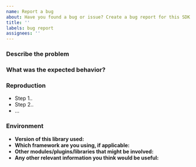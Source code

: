 ```yaml
---
name: Report a bug
about: Have you found a bug or issue? Create a bug report for this SDK
title: ''
labels: bug report
assignees: ''
---
```


<!--
**Please do not report security vulnerabilities here**. The Responsible Disclosure Program (https://authok.cn/whitehat) details the procedure for disclosing security issues.

Thank you in advance for helping us to improve this library! Please read through the template below and answer all relevant questions. Your additional work here is greatly appreciated and will help us respond as quickly as possible. For general support or usage questions, use the Authok Community (https://community.authok.cn/) or Authok Support (https://support.authok.cn/). Finally, to avoid duplicates, please search existing Issues before submitting one here.

By submitting an Issue to this repository, you agree to the terms within the Authok Code of Conduct (https://github.com/authok/open-source-template/blob/master/CODE-OF-CONDUCT.md).
-->

### Describe the problem

<!--
> Provide a clear and concise description of the issue
-->

### What was the expected behavior?

<!--
> Tell us about the behavior you expected to see
-->

### Reproduction
<!--
> Detail the steps taken to reproduce this error, and whether this issue can be reproduced consistently or if it is intermittent.
> **Note**: If clear, reproducable steps or the smallest sample app demonstrating misbehavior cannot be provided, we may not be able to follow up on this bug report.

> Where possible, please include:
>
> - The smallest possible sample app that reproduces the undesirable behavior
> - Log files (redact/remove sensitive information)
> - Application settings (redact/remove sensitive information)
> - Screenshots
-->

- Step 1..
- Step 2..
- ...

### Environment

<!--
> Please provide the following:
-->

- **Version of this library used:**
- **Which framework are you using, if applicable:**
- **Other modules/plugins/libraries that might be involved:**
- **Any other relevant information you think would be useful:**
